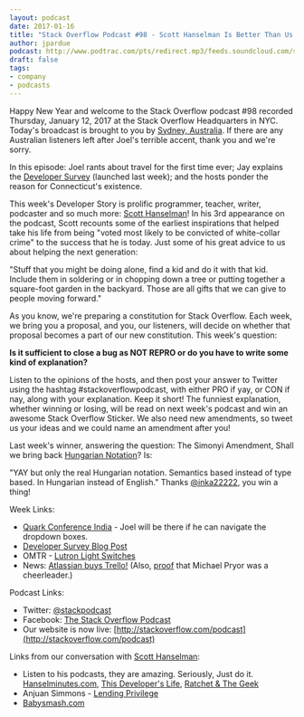 ```yaml
---
layout: podcast
date: 2017-01-16
title: "Stack Overflow Podcast #98 - Scott Hanselman Is Better Than Us at Everything"
author: jpardue
podcast: http://www.podtrac.com/pts/redirect.mp3/feeds.soundcloud.com/stream/303029058-stack-exchange-stack-overflow-podcast-98-scott-hanselman-is-better-than-us-at-everything.mp3
draft: false
tags:
- company
- podcasts
---
```


Happy New Year and welcome to the Stack Overflow podcast #98 recorded Thursday, January 12, 2017 at the Stack Overflow Headquarters in NYC. Today's broadcast is brought to you by [Sydney, Australia](http://www.cityofsydney.nsw.gov.au/). If there are any Australian listeners left after Joel's terrible accent, thank you and we're sorry.

In this episode: Joel rants about travel for the first time ever; Jay explains the [Developer Survey](https://www.surveymonkey.com/r/92SGNSF) (launched last week); and the hosts ponder the reason for Connecticut's existence.

This week's Developer Story is prolific programmer, teacher, writer, podcaster and so much more: [Scott Hanselman](http://www.hanselman.com/)! In his 3rd appearance on the podcast, Scott recounts some of the earliest inspirations that helped take his life from being "voted most likely to be convicted of white-collar crime" to the success that he is today. Just some of his great advice to us about helping the next generation: 

"Stuff that you might be doing alone, find a kid and do it with that kid. Include them in soldering or in chopping down a tree or putting together a square-foot garden in the backyard. Those are all gifts that we can give to people moving forward." 

As you know, we're preparing a constitution for Stack Overflow. Each week, we bring you a proposal, and you, our listeners, will decide on whether that proposal becomes a part of our new constitution. This week's question: 

**Is it sufficient to close a bug as NOT REPRO or do you have to write some kind of explanation?** 

Listen to the opinions of the hosts, and then post your answer to Twitter using the hashtag #stackoverflowpodcast, with either PRO if yay, or CON if nay, along with your explanation. Keep it short! The funniest explanation, whether winning or losing, will be read on next week's podcast and win an awesome Stack Overflow Sticker. We also need new amendments, so tweet us your ideas and we could name an amendment after you!

Last week's winner, answering the question: The Simonyi Amendment, Shall we bring back [Hungarian Notation](https://en.wikipedia.org/wiki/Hungarian_notation)? Is:

"YAY but only the real Hungarian notation. Semantics based instead of type based. In Hungarian instead of English."  Thanks [@inka22222](https://twitter.com/inka22222/status/810943653581647873), you win a thing!

Week Links:

* [Quark Conference India](http://www.bits-quark.org/) - Joel will be there if he can navigate the dropdown boxes.
* [Developer Survey Blog Post](http://stackoverflow.blog/2017/01/The-2017-Stack-Overflow-Developer-Survey-is-Now-Live/?cb=1)
* OMTR - [Lutron Light Switches](http://www.lutron.com/en-US/Pages/default.aspx)
* News: [Atlassian buys Trello!](https://techcrunch.com/2017/01/09/atlassian-acquires-trello/) (Also, [proof](http://lancasteronline.com/business/local_business/lancaster-catholic-graduate-is-ceo-of-trello-which-will-be/article_9e8b0704-d81e-11e6-bbbd-b731abfb96e1.html) that Michael Pryor was a cheerleader.)

Podcast Links:

* Twitter: [@stackpodcast](https://twitter.com/stackpodcast)
* Facebook: [The Stack Overflow Podcast](https://www.facebook.com/stackoverflowpodcast/)
* Our website is now live: [http://stackoverflow.com/podcast](http://stackoverflow.com/podcast)

Links from our conversation with [Scott Hanselman](http://www.hanselman.com/):

* Listen to his podcasts, they are amazing. Seriously, Just do it. [Hanselminutes.com](http://www.hanselminutes.com/), [This Developer's Life](http://thisdeveloperslife.com/), [Ratchet & The Geek](http://www.ratchetandthegeek.com/)
* Anjuan Simmons - [Lending Privilege](https://www.youtube.com/watch?v=nwj0smPMv9c)
* [Babysmash.com](http://babysmash.com/)













